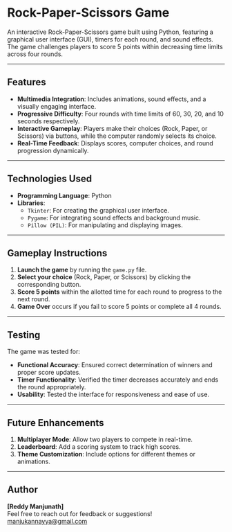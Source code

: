 # Rock-Paper-Scissors Game

An interactive Rock-Paper-Scissors game built using Python, featuring a graphical user interface (GUI), timers for each round, and sound effects. The game challenges players to score 5 points within decreasing time limits across four rounds.

---

## Features
- **Multimedia Integration**: Includes animations, sound effects, and a visually engaging interface.
- **Progressive Difficulty**: Four rounds with time limits of 60, 30, 20, and 10 seconds respectively.
- **Interactive Gameplay**: Players make their choices (Rock, Paper, or Scissors) via buttons, while the computer randomly selects its choice.
- **Real-Time Feedback**: Displays scores, computer choices, and round progression dynamically.

---

## Technologies Used
- **Programming Language**: Python
- **Libraries**:
  - `Tkinter`: For creating the graphical user interface.
  - `Pygame`: For integrating sound effects and background music.
  - `Pillow (PIL)`: For manipulating and displaying images.

---

## Gameplay Instructions
1. **Launch the game** by running the `game.py` file.
2. **Select your choice** (Rock, Paper, or Scissors) by clicking the corresponding button.
3. **Score 5 points** within the allotted time for each round to progress to the next round.
4. **Game Over** occurs if you fail to score 5 points or complete all 4 rounds.

---
## Testing
The game was tested for:
- **Functional Accuracy**: Ensured correct determination of winners and proper score updates.
- **Timer Functionality**: Verified the timer decreases accurately and ends the round appropriately.
- **Usability**: Tested the interface for responsiveness and ease of use.

---

## Future Enhancements
1. **Multiplayer Mode**: Allow two players to compete in real-time.
2. **Leaderboard**: Add a scoring system to track high scores.
3. **Theme Customization**: Include options for different themes or animations.

---


## Author
**[Reddy Manjunath]**  
Feel free to reach out for feedback or suggestions!  
[manjukannayya@gmail.com](mailto:YourEmail@example.co)
